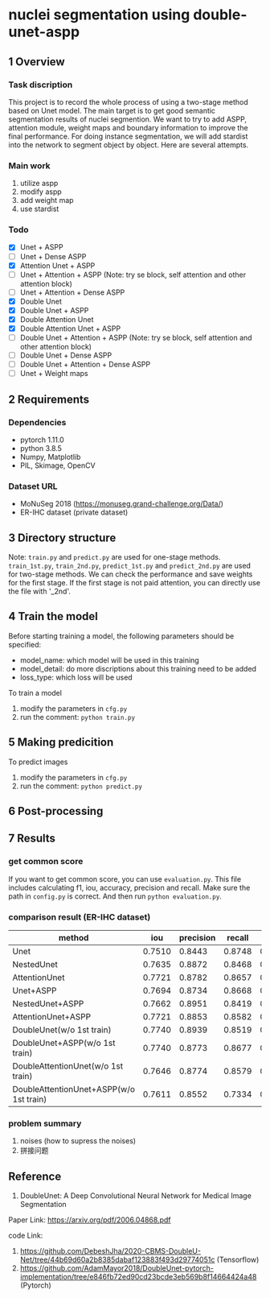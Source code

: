 # nuclei segmentation using double-unet-aspp


## 1 Overview
### Task discription
This project is to record the whole process of using a two-stage method based on Unet model.
The main target is to get good semantic segmentation results of nuclei segmention.
We want to try to add ASPP, attention module, weight maps and boundary information to improve the final performance.
For doing instance segmentation, we will add stardist into the network to segment object by object.
Here are several attempts.

### Main work
1. utilize aspp
2. modify aspp
3. add weight map
4. use stardist

### Todo
- [x] Unet + ASPP
- [ ] Unet + Dense ASPP
- [x] Attention Unet + ASPP
- [ ] Unet + Attention + ASPP (Note: try se block, self attention and other attention block)
- [ ] Unet + Attention + Dense ASPP
- [x] Double Unet
- [x] Double Unet + ASPP
- [x] Double Attention Unet
- [x] Double Attention Unet + ASPP
- [ ] Double Unet + Attention + ASPP (Note: try se block, self attention and other attention block)
- [ ] Double Unet + Dense ASPP
- [ ] Double Unet + Attention + Dense ASPP
- [ ] Unet + Weight maps

## 2 Requirements
### Dependencies
- pytorch 1.11.0
- python 3.8.5
- Numpy, Matplotlib
- PIL, Skimage, OpenCV

### Dataset URL
- MoNuSeg 2018 (https://monuseg.grand-challenge.org/Data/)
- ER-IHC dataset (private dataset)

## 3 Directory structure

Note:
```train.py``` and ```predict.py``` are used for one-stage methods.
```train_1st.py```, ```train_2nd.py```, ```predict_1st.py``` and ```predict_2nd.py``` are used for two-stage methods. We can check the performance and save weights for the first stage. If the first stage is not paid attention, you can directly use the file with '_2nd'.


## 4 Train the model
Before starting training a model, the following parameters should be specified:
- model_name: which model will be used in this training
- model_detail: do more discriptions about this training need to be added
- loss_type: which loss will be used

To train a model
1. modify the parameters in ```cfg.py```
2. run the comment: ```python train.py```


## 5 Making predicition
To predict images
1. modify the parameters in ```cfg.py```
2. run the comment: ```python predict.py```


## 6 Post-processing

## 7 Results
### get common score
If you want to get common score, you can use ```evaluation.py```. This file includes calculating f1, iou, accuracy, precision and recall. Make sure the path in ```config.py``` is correct. And then run ```python evaluation.py```.

### comparison result  (ER-IHC dataset)
|method|iou|precision|recall|f1|
| --- | --- | --- | --- | --- |
|Unet|0.7510|0.8443|0.8748|0.8541|                       # PPT: |0.7312|0.8459|0.8426||0.5792|
|NestedUnet|0.7635|0.8872|0.8468|0.8637|                 # PPT: |0.7379|0.8391|0.8527|0.8479|0.5727|
|AttentionUnet|0.7721|0.8782|0.8657|0.8692|
|Unet+ASPP|0.7694|0.8734|0.8668|0.8673|
|NestedUnet+ASPP|0.7662|0.8951|0.8419|0.8656|
|AttentionUnet+ASPP|0.7721|0.8853|0.8582|0.8693|
|DoubleUnet(w/o 1st train)|0.7740|0.8939|0.8519|0.8710|   # Note: (w/o 1st train) means using sec_train.py directly to train the whole network, without using pretrained weights from fir_train.py
|DoubleUnet+ASPP(w/o 1st train)|0.7740|0.8773|0.8677|0.8704|
|DoubleAttentionUnet(w/o 1st train)|0.7646|0.8774|0.8579|0.8644|
|DoubleAttentionUnet+ASPP(w/o 1st train)|0.7611|0.8552|0.7334|0.8615|


### problem summary
1. noises (how to supress the noises)
2. 拼接问题


## Reference
1. DoubleUnet: A Deep Convolutional Neural Network for Medical Image Segmentation

Paper Link: https://arxiv.org/pdf/2006.04868.pdf

code Link: 
1. https://github.com/DebeshJha/2020-CBMS-DoubleU-Net/tree/44b69d60a2b8385dabaf123883f493d29774051c (Tensorflow)
2. https://github.com/AdamMayor2018/DoubleUnet-pytorch-implementation/tree/e846fb72ed90cd23bcde3eb569b8f14664424a48 (Pytorch)





